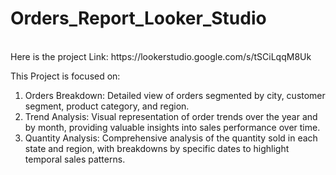 # Orders_Report_Looker_Studio
<br>
Here is the project Link: https://lookerstudio.google.com/s/tSCiLqqM8Uk

This Project is focused on:
1. Orders Breakdown: Detailed view of orders segmented by city, customer segment, product category, and region.
2. Trend Analysis: Visual representation of order trends over the year and by month, providing valuable insights into sales performance over time.
3. Quantity Analysis: Comprehensive analysis of the quantity sold in each state and region, with breakdowns by specific dates to highlight temporal sales patterns.

